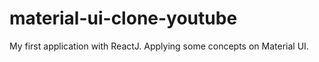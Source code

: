 # material-ui-clone-youtube
My first application with ReactJ. Applying some concepts on Material UI.
